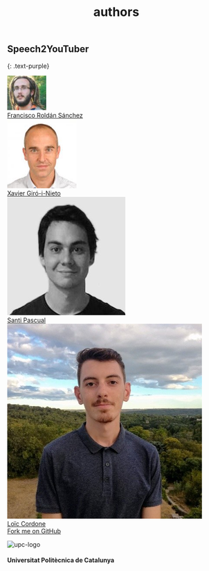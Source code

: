 ﻿---
title: "authors"
bg: white
color: black
style: center
---

## Speech2YouTuber
{: .text-purple}

<div class="author">
    <a href="https://www.linkedin.com/in/francisco-rold%C3%A1n-s%C3%A1nchez-870438113/" target="_blank">
      <div class="authorphoto"><img src="./assets/authors/fran2.jpg"></div>
      <div>Francisco Roldán Sánchez</div>
    </a>
</div>
<div class="author">
    <a href="https://imatge.upc.edu/web/people/xavier-giro" target="_blank">
      <div class="authorphoto"><img src="./assets/authors/XavierGiro.jpg"></div>
      <div>Xavier Giró-i-Nieto</div>
    </a>
</div>

<div class="author">
    <a href="http://www.talp.upc.edu/staff-detail-page-2/58/Santi-Pascual" target="_blank">
      <div class="authorphoto"><img src="./assets/authors/santiPascual.jpg"></div>
      <div>Santi Pascual</div>
    </a>
</div>

<div class="author">
    <a href="https://www.linkedin.com/in/loic-cordone/" target="_blank">
      <div class="authorphoto"><img src="./assets/authors/loicC.jpg"></div>
      <div>Loïc Cordone</div>
    </a>
</div>

<span id="forkongithub">
  <a href="{{ site.source_link }}" class="bg-blue">
    Fork me on GitHub
  </a>
</span>


![upc-logo](https://imatge.upc.edu/web/sites/default/files/UPC-SIMBOL-positiu-p3005%20%281%29.png)

#### Universitat Politècnica de Catalunya

